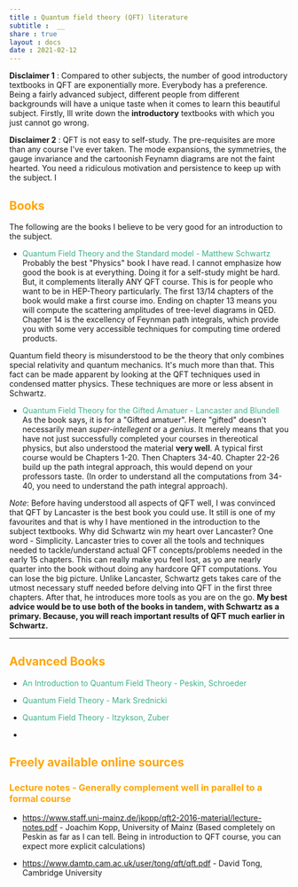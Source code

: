 ```yaml
---
title : Quantum field theory (QFT) literature
subtitle :  __
share : true
layout : docs
date : 2021-02-12
---
```


**Disclaimer 1** :  Compared to other subjects, the number of good introductory textbooks in QFT are exponentially more. Everybody has a preference. Being a fairly advanced subject, different people from different backgrounds will have a unique taste when it comes to learn this beautiful subject. Firstly, Ill write down the **introductory** textbooks with which you just cannot go wrong.

**Disclaimer 2** : QFT is not easy to self-study. The pre-requisites are more than any course I've ever taken. The mode expansions, the symmetries, the gauge invariance and the cartoonish Feynamn diagrams are not the faint hearted. You need a ridiculous motivation and persistence to keep up with the subject. I

## <span style="color:orange"> Books  </span>

The following are the books I believe to be very good for an introduction to the subject. 

- <span style = "color:#3db18b"> Quantum Field Theory and the Standard model - Matthew Schwartz </span> <br>Probably the best "Physics" book I have read. I cannot emphasize how good the book is at everything. Doing it for a self-study might be hard. But, it complements literally ANY QFT course. This is for people who want to be in HEP-Theory particularly. The first 13/14 chapters of the book would make a first course imo. Ending on chapter 13 means you will compute the scattering amplitudes of tree-level diagrams in QED. Chapter 14 is the excellency of Feynman path integrals, which provide you with some very accessible techniques for computing time ordered products.

Quantum field theory is misunderstood to be the theory that only combines special relativity and quantum mechanics. It's much more than that. This fact can be made apparent by looking at the QFT techniques used in condensed matter physics. These techniques are more or less absent in Schwartz.

- <span style = "color:#3db18b"> Quantum Field Theory for the Gifted Amatuer - Lancaster and Blundell </span> <br> As the book says, it is for a "Gifted amatuer". Here "gifted" doesn't necessarily mean *super-intellegent* or a *genius*. It merely means that you have not just successfully completed your courses in thereotical physics, but also understood the material **very well**. A typical first course would be Chapters 1-20. Then Chapters 34-40. Chapter 22-26 build up the path integral approach, this would depend on your professors taste. (In order to understand all the computations from 34-40, you need to understand the path integral approach).

*Note*:  Before having understood all aspects of QFT well, I was convinced that QFT by Lancaster is the best book you could use. It still is one of my favourites and that is why I have mentioned in the introduction to the subject textbooks. Why did Schwartz win my heart over Lancaster? One word - Simplicity. Lancaster tries to cover all the tools and techniques needed to tackle/understand actual QFT concepts/problems needed in the early 15 chapters. This can really make you feel lost, as yo are nearly quarter into the book without doing any hardcore QFT computations. You can lose the big picture. Unlike Lancaster, Schwartz gets takes care of the utmost necessary stuff needed before delving into QFT in the first three chapters. After that, he introduces more tools as you are on the go. 
**My best advice would be to use both of the books in tandem, with Schwartz as a primary. Because, you will reach important results of QFT much earlier in Schwartz.**

<hr>

## <span style="color:orange"> Advanced Books  </span>

- <span style = "color:#3db18b"> An Introduction to Quantum Field Theory - Peskin, Schroeder</span> <br>

- <span style = "color:#3db18b"> Quantum Field Theory - Mark Srednicki </span> <br>
- <span style = "color:#3db18b"> Quantum Field Theory - Itzykson, Zuber </span> <br>
- 

## <span style="color:orange">Freely available online sources</span>

### <span style="color:orange"> Lecture notes - Generally complement well in parallel to a formal course </span>

- https://www.staff.uni-mainz.de/jkopp/qft2-2016-material/lecture-notes.pdf - Joachim Kopp, University of Mainz (Based completely on Peskin as far as I can tell. Being in introduction to QFT course, you can expect more explicit calculations)

- https://www.damtp.cam.ac.uk/user/tong/qft/qft.pdf  - David Tong, Cambridge University
